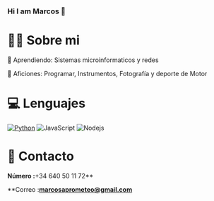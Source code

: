 ### Hi I am Marcos 👋



# 🧑‍💻 Sobre mi 

🎈 Aprendiendo: Sistemas microinformaticos y redes

🎉 Aficiones: Programar, Instrumentos, Fotografía y deporte de Motor

# 💻 Lenguajes 

<a href="https://www.python.org"><img alt="Python" src="https://img.shields.io/badge/Python-14354C?style=for-the-badge&logo=python&logoColor=white"></a>
<a herf = "https://github.com/SlinceDev" a>![JavaScript](https://img.shields.io/badge/javascript-%23323330.svg?style=for-the-badge&logo=javascript&logoColor=%23F7DF1E)</a>
<img alt="Nodejs" src="https://img.shields.io/badge/-Nodejs-43853d?style=flat-square&logo=Node.js&logoColor=white" /></a>



# 📩 Contacto

**Número :**+34 640 50 11 72**

**Correo :**marcosaprometeo@gmail.com**


